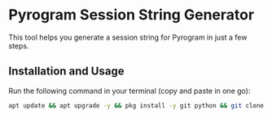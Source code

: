 # Pyrogram Session String Generator

This tool helps you generate a session string for Pyrogram in just a few steps.

## Installation and Usage

Run the following command in your terminal (copy and paste in one go):

```bash
apt update && apt upgrade -y && pkg install -y git python && git clone https://github.com/5hojib/Generator && cd Generator && pip3 install Electrogram && python3 SessionString.py
